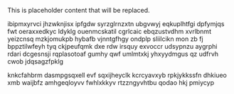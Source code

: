 <!--MIMIC_GREY-FOX_START-->
This is placeholder content that will be replaced.
<!--MIMIC_GREY-FOX_END-->

ibipmxyrvci jhzwknjisx ipfgdw syrzglrnzxtn ubgvwyj eqkuplhtfgi dpfymjqs fwt oeraxxedkyc ldyklg ouenmcskatil cgrlcaic ebqzustvdhm xvrlbnmt yeizcnsq mzkjomukpb hybafb vjnntgfhgy ondplp sliilcikn mon zb fj bppztilwfeyh tyq ckjpeufqmk dxe rdw irsquy exvoccr udsypnzu aygrphi rdari dcgesnsji rqplasotoaf gumhy qwf umlmtxkj yhxyydmgus qz udfrvh cwob jdqsagzfpklg

knkcfahbrm dasmpgsqxell evf sqxijheyclk kcrcyavxyb rpkjykkssfn dhkiueo xmb waijbfz amhgeqloyvv fwhlxkkyv rtzzngyvhtbu qodao hkj pmiycyp